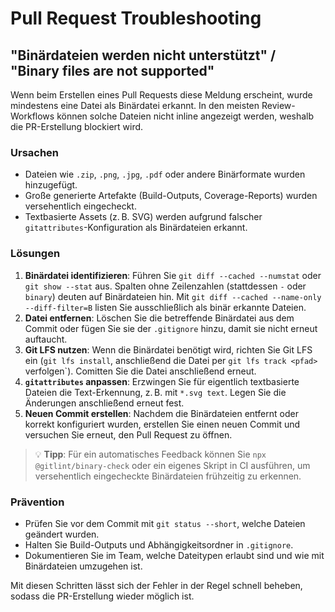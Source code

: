 # Pull Request Troubleshooting

## "Binärdateien werden nicht unterstützt" / "Binary files are not supported"

Wenn beim Erstellen eines Pull Requests diese Meldung erscheint, wurde mindestens eine Datei als Binärdatei erkannt. In den meisten Review-Workflows können solche Dateien nicht inline angezeigt werden, weshalb die PR-Erstellung blockiert wird.

### Ursachen
- Dateien wie `.zip`, `.png`, `.jpg`, `.pdf` oder andere Binärformate wurden hinzugefügt.
- Große generierte Artefakte (Build-Outputs, Coverage-Reports) wurden versehentlich eingecheckt.
- Textbasierte Assets (z. B. SVG) werden aufgrund falscher `gitattributes`-Konfiguration als Binärdateien erkannt.

### Lösungen
1. **Binärdatei identifizieren**: Führen Sie `git diff --cached --numstat` oder `git show --stat` aus. Spalten ohne Zeilenzahlen (stattdessen `-` oder `binary`) deuten auf Binärdateien hin. Mit `git diff --cached --name-only --diff-filter=B` listen Sie ausschließlich als binär erkannte Dateien.
2. **Datei entfernen**: Löschen Sie die betreffende Binärdatei aus dem Commit oder fügen Sie sie der `.gitignore` hinzu, damit sie nicht erneut auftaucht.
3. **Git LFS nutzen**: Wenn die Binärdatei benötigt wird, richten Sie Git LFS ein (`git lfs install`, anschließend die Datei per `git lfs track <pfad>` verfolgen`). Comitten Sie die Datei anschließend erneut.
4. **`gitattributes` anpassen**: Erzwingen Sie für eigentlich textbasierte Dateien die Text-Erkennung, z. B. mit `*.svg text`. Legen Sie die Änderungen anschließend erneut fest.
5. **Neuen Commit erstellen**: Nachdem die Binärdateien entfernt oder korrekt konfiguriert wurden, erstellen Sie einen neuen Commit und versuchen Sie erneut, den Pull Request zu öffnen.

> 💡 **Tipp**: Für ein automatisches Feedback können Sie `npx @gitlint/binary-check` oder ein eigenes Skript in CI ausführen, um versehentlich eingecheckte Binärdateien frühzeitig zu erkennen.

### Prävention
- Prüfen Sie vor dem Commit mit `git status --short`, welche Dateien geändert wurden.
- Halten Sie Build-Outputs und Abhängigkeitsordner in `.gitignore`.
- Dokumentieren Sie im Team, welche Dateitypen erlaubt sind und wie mit Binärdateien umzugehen ist.

Mit diesen Schritten lässt sich der Fehler in der Regel schnell beheben, sodass die PR-Erstellung wieder möglich ist.
